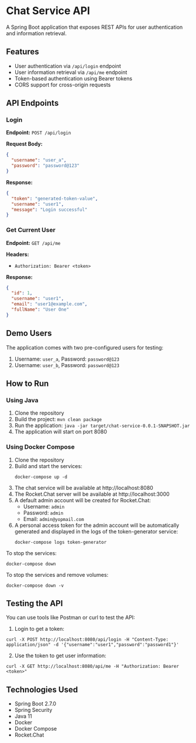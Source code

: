 # Chat Service API

A Spring Boot application that exposes REST APIs for user authentication and information retrieval.

## Features

- User authentication via `/api/login` endpoint
- User information retrieval via `/api/me` endpoint
- Token-based authentication using Bearer tokens
- CORS support for cross-origin requests

## API Endpoints

### Login

**Endpoint:** `POST /api/login`

**Request Body:**
```json
{
  "username": "user_a",
  "password": "password@123"
}
```

**Response:**
```json
{
  "token": "generated-token-value",
  "username": "user1",
  "message": "Login successful"
}
```

### Get Current User

**Endpoint:** `GET /api/me`

**Headers:**
- `Authorization: Bearer <token>`

**Response:**
```json
{
  "id": 1,
  "username": "user1",
  "email": "user1@example.com",
  "fullName": "User One"
}
```

## Demo Users

The application comes with two pre-configured users for testing:

1. Username: `user_a`, Password: `password@123`
2. Username: `user_b`, Password: `password@123`

## How to Run

### Using Java

1. Clone the repository
2. Build the project: `mvn clean package`
3. Run the application: `java -jar target/chat-service-0.0.1-SNAPSHOT.jar`
4. The application will start on port 8080

### Using Docker Compose

1. Clone the repository
2. Build and start the services:
   ```
   docker-compose up -d
   ```
3. The chat service will be available at http://localhost:8080
4. The Rocket.Chat server will be available at http://localhost:3000
5. A default admin account will be created for Rocket.Chat:
   - Username: `admin`
   - Password: `admin`
   - Email: `admin@yopmail.com`
6. A personal access token for the admin account will be automatically generated and displayed in the logs of the token-generator service:
   ```
   docker-compose logs token-generator
   ```

To stop the services:
```
docker-compose down
```

To stop the services and remove volumes:
```
docker-compose down -v
```

## Testing the API

You can use tools like Postman or curl to test the API:

1. Login to get a token:
```
curl -X POST http://localhost:8080/api/login -H "Content-Type: application/json" -d '{"username":"user1","password":"password1"}'
```

2. Use the token to get user information:
```
curl -X GET http://localhost:8080/api/me -H "Authorization: Bearer <token>"
```

## Technologies Used

- Spring Boot 2.7.0
- Spring Security
- Java 11
- Docker
- Docker Compose
- Rocket.Chat
